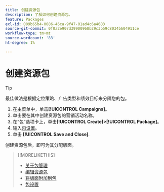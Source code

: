 ```yaml
---
title: 创建资源包
description: 了解如何创建资源包。
feature: Packages
exl-id: 009b65b4-0686-46ca-9f47-01ad4c6a4683
source-git-commit: 0f0a2e907d39900968b29c3b59c8034b604911ce
workflow-type: tm+mt
source-wordcount: '83'
ht-degree: 1%

---
```


# 创建资源包

>[!TIP]
>
>最佳做法是根据定位策略、广告类型和绩效目标来分隔您的包。

1. 在主菜单中，单击&#x200B;**[!UICONTROL Campaigns]**。
1. 单击要在其中创建资源包的营销活动名称。
1. 在“包”选项卡上，单击&#x200B;**[!UICONTROL Create]>[!UICONTROL Package]**。
1. 输入[包设置](package-settings.md)。
1. 单击 **[!UICONTROL Save and Close]**.

创建资源包后，即可为其分配版面。

>[!MORELIKETHIS]
>
>* [关于包管理](package-about.md)
>* [编辑资源包](package-edit.md)
>* [将版面附加到包](package-attach-placement.md)
>* [包设置](package-settings.md)

